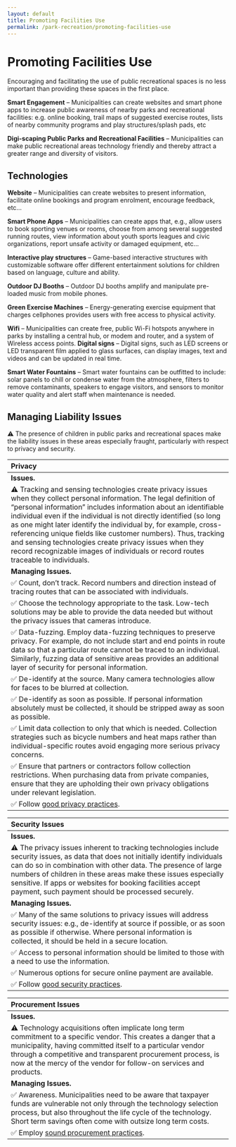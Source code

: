 ```yaml
---
layout: default
title: Promoting Facilities Use
permalink: /park-recreation/promoting-facilities-use
---
```


# Promoting Facilities Use

Encouraging and facilitating the use of public recreational spaces is no less important than providing these spaces in the first place.

**Smart Engagement** – Municipalities can create websites and smart phone apps to increase public awareness of nearby parks and recreational facilities: e.g. online booking, trail maps of suggested exercise routes, lists of nearby community programs and play structures/splash pads, etc

**Digi-scaping Public Parks and Recreational Facilities** – Municipalities can make public recreational areas technology friendly and thereby attract a greater range and diversity of visitors.

## Technologies

**Website** – Municipalities can create websites to present information, facilitate online bookings and program enrolment, encourage feedback, etc…

**Smart Phone Apps** – Municipalities can create apps that, e.g., allow users to book sporting venues or rooms, choose from among several suggested running routes, view information about youth sports leagues and civic organizations, report unsafe activity or damaged equipment, etc…

**Interactive play structures** – Game-based interactive structures with customizable software offer different entertainment solutions for children based on language, culture and ability.

**Outdoor DJ Booths** – Outdoor DJ booths amplify and manipulate pre-loaded music from mobile phones.

**Green Exercise Machines** – Energy-generating exercise equipment that charges cellphones provides users with free access to physical activity.

**Wifi** – Municipalities can create free, public Wi-Fi hotspots anywhere in parks by installing a central hub, or modem and router, and a system of Wireless access points.  **Digital signs** – Digital signs, such as LED screens or LED transparent film applied to glass surfaces, can display images, text and videos and can be updated in real time.

**Smart Water Fountains** – Smart water fountains can be outfitted to include: solar panels to chill or condense water from the atmosphere, filters to remove contaminants, speakers to engage visitors, and sensors to monitor water quality and alert staff when maintenance is needed.

## Managing Liability Issues

⚠ The presence of children in public parks and recreational spaces make the liability issues in these areas especially fraught, particularly with respect to privacy and security.

| Privacy |
| :--- |
| **Issues.** |
| ⚠ Tracking and sensing technologies create privacy issues when they collect personal information.  The legal definition of “personal information” includes information about an identifiable individual even if the individual is not directly identified \(so long as one might later identify the individual by, for example, cross-referencing unique fields like customer numbers\). Thus, tracking and sensing technologies create privacy issues when they record recognizable images of individuals or record routes traceable to individuals. |
| **Managing Issues.** |
| ✅ Count, don’t track.  Record numbers and direction instead of tracing routes that can be associated with individuals. |
| ✅ Choose the technology appropriate to the task.  Low-tech solutions may be able to provide the data needed but without the privacy issues that cameras introduce. |
| ✅ Data-fuzzing. Employ data-fuzzing techniques to preserve privacy. For example, do not include start and end points in route data so that a particular route cannot be traced to an individual. Similarly, fuzzing data of sensitive areas provides an additional layer of security for personal information. |
| ✅ De-identify at the source. Many camera technologies allow for faces to be blurred at collection. |
| ✅ De-identify as soon as possible.  If personal information absolutely must be collected, it should be stripped away as soon as possible. |
| ✅ Limit data collection to only that which is needed. Collection strategies such as bicycle numbers and heat maps rather than individual-specific routes avoid engaging more serious privacy concerns. |
| ✅ Ensure that partners or contractors follow collection restrictions. When purchasing data from private companies, ensure that they are upholding their own privacy obligations under relevant legislation. |
| ✅ Follow [good privacy practices](../meta-issues/privacy.md). |

| Security Issues |
| :--- |
| **Issues.** |
| ⚠ The privacy issues inherent to tracking technologies include security issues, as data that does not initially identify individuals can do so in combination with other data. The presence of large numbers of children in these areas make these issues especially sensitive. If apps or websites for booking facilities accept payment, such payment should be processed securely. |
| **Managing Issues.** |
| ✅ Many of the same solutions to privacy issues will address security issues:  e.g., de-identify at source if possible, or as soon as possible if otherwise.  Where personal information is collected, it should be held in a secure location. |
| ✅ Access to personal information should be limited to those with a need to use the information. |
| ✅ Numerous options for secure online payment are available. |
| ✅ Follow [good security practices](../meta-issues/security.md). |

| Procurement Issues |
| :--- |
| **Issues.** |
| ⚠ Technology acquisitions often implicate long term commitment to a specific vendor. This creates a danger that a municipality, having committed itself to a particular vendor through a competitive and transparent procurement process, is now at the mercy of the vendor for follow-on services and products. |
| **Managing Issues.** |
| ✅ Awareness. Municipalities need to be aware that taxpayer funds are vulnerable not only through the technology selection process, but also throughout the life cycle of the technology. Short term savings often come with outsize long term costs. |
| ✅ Employ [sound procurement practices](../meta-issues/untitled-2.md). |

